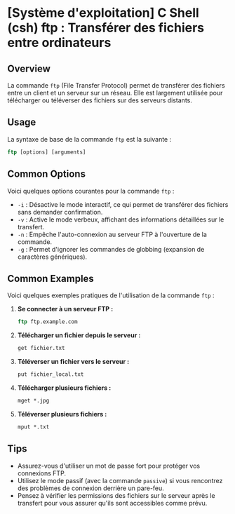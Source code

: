 # [Système d'exploitation] C Shell (csh) ftp : Transférer des fichiers entre ordinateurs

## Overview
La commande `ftp` (File Transfer Protocol) permet de transférer des fichiers entre un client et un serveur sur un réseau. Elle est largement utilisée pour télécharger ou téléverser des fichiers sur des serveurs distants.

## Usage
La syntaxe de base de la commande `ftp` est la suivante :

```csh
ftp [options] [arguments]
```

## Common Options
Voici quelques options courantes pour la commande `ftp` :

- `-i` : Désactive le mode interactif, ce qui permet de transférer des fichiers sans demander confirmation.
- `-v` : Active le mode verbeux, affichant des informations détaillées sur le transfert.
- `-n` : Empêche l'auto-connexion au serveur FTP à l'ouverture de la commande.
- `-g` : Permet d'ignorer les commandes de globbing (expansion de caractères génériques).

## Common Examples
Voici quelques exemples pratiques de l'utilisation de la commande `ftp` :

1. **Se connecter à un serveur FTP :**
   ```csh
   ftp ftp.example.com
   ```

2. **Télécharger un fichier depuis le serveur :**
   ```csh
   get fichier.txt
   ```

3. **Téléverser un fichier vers le serveur :**
   ```csh
   put fichier_local.txt
   ```

4. **Télécharger plusieurs fichiers :**
   ```csh
   mget *.jpg
   ```

5. **Téléverser plusieurs fichiers :**
   ```csh
   mput *.txt
   ```

## Tips
- Assurez-vous d'utiliser un mot de passe fort pour protéger vos connexions FTP.
- Utilisez le mode passif (avec la commande `passive`) si vous rencontrez des problèmes de connexion derrière un pare-feu.
- Pensez à vérifier les permissions des fichiers sur le serveur après le transfert pour vous assurer qu'ils sont accessibles comme prévu.